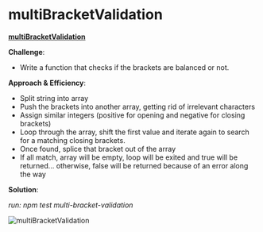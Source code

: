 # multiBracketValidation

[**multiBracketValidation**](./multi-bracket-validation.js)

**Challenge**:
- Write a function that checks if the brackets are balanced or not.

**Approach & Efficiency**:
- Split string into array
- Push the brackets into another array, getting rid of irrelevant characters
- Assign similar integers (positive for opening and negative for closing brackets)
- Loop through the array, shift the first value and iterate again to search for a matching closing brackets.
- Once found, splice that bracket out of the array
- If all match, array will be empty, loop will be exited and true will be returned... otherwise, false will be returned because of an error along the way

**Solution**:

*run: npm test multi-bracket-validation*

![multiBracketValidation]()